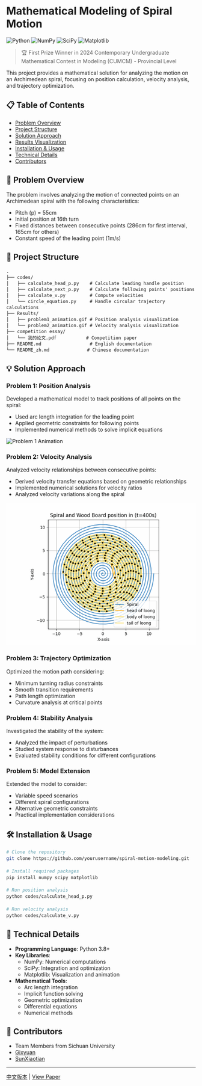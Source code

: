 # Mathematical Modeling of Spiral Motion

![Python](https://img.shields.io/badge/Python-3.8+-blue.svg)
![NumPy](https://img.shields.io/badge/NumPy-1.20+-green.svg)
![SciPy](https://img.shields.io/badge/SciPy-1.7+-orange.svg)
![Matplotlib](https://img.shields.io/badge/Matplotlib-3.4+-red.svg)

> 🏆 First Prize Winner in 2024 Contemporary Undergraduate Mathematical Contest in Modeling (CUMCM) - Provincial Level

This project provides a mathematical solution for analyzing the motion on an Archimedean spiral, focusing on position calculation, velocity analysis, and trajectory optimization.

## 📋 Table of Contents

- [Problem Overview](#-problem-overview)
- [Project Structure](#-project-structure)
- [Solution Approach](#-solution-approach)
- [Results Visualization](#-results-visualization)
- [Installation & Usage](#-installation--usage)
- [Technical Details](#-technical-details)
- [Contributors](#-contributors)

## 🎯 Problem Overview

The problem involves analyzing the motion of connected points on an Archimedean spiral with the following characteristics:
- Pitch (p) = 55cm
- Initial position at 16th turn
- Fixed distances between consecutive points (286cm for first interval, 165cm for others)
- Constant speed of the leading point (1m/s)

## 📁 Project Structure

```
.
├── codes/
│   ├── calculate_head_p.py    # Calculate leading handle position
│   ├── calculate_next_p.py    # Calculate following points' positions
│   ├── calculate_v.py         # Compute velocities
│   └── circle_equation.py     # Handle circular trajectory calculations
├── Results/
│   ├── problem1_animation.gif # Position analysis visualization
│   └── problem2_animation.gif # Velocity analysis visualization
├── competition essay/
│   └── 我的论文.pdf           # Competition paper
├── README.md                  # English documentation
└── README_zh.md              # Chinese documentation
```

## 💡 Solution Approach

### Problem 1: Position Analysis
Developed a mathematical model to track positions of all points on the spiral:
- Used arc length integration for the leading point
- Applied geometric constraints for following points
- Implemented numerical methods to solve implicit equations

![Problem 1 Animation](./Results/problem1_animation.gif)

### Problem 2: Velocity Analysis
Analyzed velocity relationships between consecutive points:
- Derived velocity transfer equations based on geometric relationships
- Implemented numerical solutions for velocity ratios
- Analyzed velocity variations along the spiral

![Problem 2 Animation](./Results/problem2_animation.gif)

### Problem 3: Trajectory Optimization
Optimized the motion path considering:
- Minimum turning radius constraints
- Smooth transition requirements
- Path length optimization
- Curvature analysis at critical points

### Problem 4: Stability Analysis
Investigated the stability of the system:
- Analyzed the impact of perturbations
- Studied system response to disturbances
- Evaluated stability conditions for different configurations

### Problem 5: Model Extension
Extended the model to consider:
- Variable speed scenarios
- Different spiral configurations
- Alternative geometric constraints
- Practical implementation considerations

## 🛠 Installation & Usage

```bash
# Clone the repository
git clone https://github.com/yourusername/spiral-motion-modeling.git

# Install required packages
pip install numpy scipy matplotlib

# Run position analysis
python codes/calculate_head_p.py

# Run velocity analysis
python codes/calculate_v.py
```

## 🔧 Technical Details

- **Programming Language**: Python 3.8+
- **Key Libraries**:
  - NumPy: Numerical computations
  - SciPy: Integration and optimization
  - Matplotlib: Visualization and animation
- **Mathematical Tools**:
  - Arc length integration
  - Implicit function solving
  - Geometric optimization
  - Differential equations
  - Numerical methods

## 👥 Contributors

- Team Members from Sichuan University
- [Gixyuan](https://github.com/Gixyuan)
- [SunXiaotian](https://github.com/sss12-22)
---

[中文版本](./README_zh.md) | [View Paper](./competition%20essay/我的论文.pdf)
